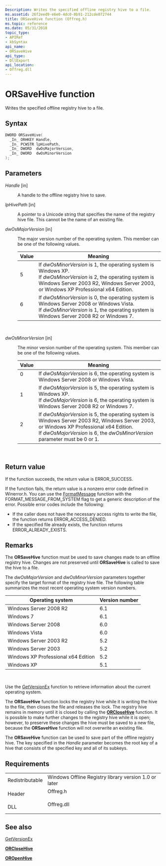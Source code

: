 ```yaml
---
Description: Writes the specified offline registry hive to a file.
ms.assetid: 26f2eed9-e6e0-4dc0-8b91-212cde072744
title: ORSaveHive function (Offreg.h)
ms.topic: reference
ms.date: 05/31/2018
topic_type: 
- APIRef
- kbSyntax
api_name: 
- ORSaveHive
api_type: 
- DllExport
api_location: 
- Offreg.dll
---
```


# ORSaveHive function

Writes the specified offline registry hive to a file.

## Syntax


```C++
DWORD ORSaveHive(
  _In_ ORHKEY Handle,
  _In_ PCWSTR lpHivePath,
  _In_ DWORD  dwOsMajorVersion,
  _In_ DWORD  dwOsMinorVersion
);
```



## Parameters

<dl> <dt>

*Handle* \[in\]
</dt> <dd>

A handle to the offline registry hive to save.

</dd> <dt>

*lpHivePath* \[in\]
</dt> <dd>

A pointer to a Unicode string that specifies the name of the registry hive file. This cannot be the name of an existing file.

</dd> <dt>

*dwOsMajorVersion* \[in\]
</dt> <dd>

The major version number of the operating system. This member can be one of the following values.



| Value                                                                        | Meaning                                                                                                                                                                                                                        |
|------------------------------------------------------------------------------|--------------------------------------------------------------------------------------------------------------------------------------------------------------------------------------------------------------------------------|
| <dl> <dt>5</dt> </dl> | If *dwOsMinorVersion* is 1, the operating system is Windows XP.<br/> If *dwOsMinorVersion* is 2, the operating system is Windows Server 2003 R2, Windows Server 2003, or Windows XP Professional x64 Edition.<br/> |
| <dl> <dt>6</dt> </dl> | If *dwOsMinorVersion* is 0, the operating system is Windows Server 2008 or Windows Vista.<br/> If *dwOsMinorVersion* is 1, the operating system is Windows Server 2008 R2 or Windows 7.<br/>                       |



 

</dd> <dt>

*dwOsMinorVersion* \[in\]
</dt> <dd>

The minor version number of the operating system. This member can be one of the following values.



| Value                                                                        | Meaning                                                                                                                                                                                                                                       |
|------------------------------------------------------------------------------|-----------------------------------------------------------------------------------------------------------------------------------------------------------------------------------------------------------------------------------------------|
| <dl> <dt>0</dt> </dl> | If *dwOsMajorVersion* is 6, the operating system is Windows Server 2008 or Windows Vista.<br/>                                                                                                                                          |
| <dl> <dt>1</dt> </dl> | If *dwOsMajorVersion* is 5, the operating system is Windows XP.<br/> If *dwOsMajorVersion* is 6, the operating system is Windows Server 2008 R2 or Windows 7.<br/>                                                                |
| <dl> <dt>2</dt> </dl> | If *dwOsMajorVersion* is 5, the operating system is Windows Server 2003 R2, Windows Server 2003, or Windows XP Professional x64 Edition. <br/> If *dwOsMajorVersion* is 6, the *dwOsMinorVersion* parameter must be 0 or 1. <br/> |



 

</dd> </dl>

## Return value

If the function succeeds, the return value is ERROR\_SUCCESS.

If the function fails, the return value is a nonzero error code defined in Winerror.h. You can use the [FormatMessage](https://msdn.microsoft.com/library/ms679351.aspx) function with the FORMAT\_MESSAGE\_FROM\_SYSTEM flag to get a generic description of the error. Possible error codes include the following:

-   If the caller does not have the necessary access rights to write the file, the function returns ERROR\_ACCESS\_DENIED.
-   If the specified file already exists, the function returns ERROR\_ALREADY\_EXISTS.

## Remarks

The **ORSaveHive** function must be used to save changes made to an offline registry hive. Changes are not preserved until **ORSaveHive** is called to save the hive to a file.

The *dwOsMajorVersion* and *dwOsMinorVersion* parameters together specify the target format of the registry hive file. The following table summarizes the most recent operating system version numbers.



| Operating system                    | Version number |
|-------------------------------------|----------------|
| Windows Server 2008 R2              | 6.1            |
| Windows 7                           | 6.1            |
| Windows Server 2008                 | 6.0            |
| Windows Vista                       | 6.0            |
| Windows Server 2003 R2              | 5.2            |
| Windows Server 2003                 | 5.2            |
| Windows XP Professional x64 Edition | 5.2            |
| Windows XP                          | 5.1            |



 

Use the [GetVersionEx](https://msdn.microsoft.com/library/ms724451.aspx) function to retrieve information about the current operating system.

The **ORSaveHive** function locks the registry hive while it is writing the hive to the file, then closes the file and releases the lock. The registry hive remains in memory until it is closed by calling the [**ORCloseHive**](orclosehive.md) function. It is possible to make further changes to the registry hive while it is open; however, to preserve these changes the hive must be saved to a new file, because the **ORSaveHive** function will not overwrite an existing file.

The **ORSaveHive** function can be used to save part of the offline registry hive. The key specified in the *Handle* parameter becomes the root key of a hive that consists of the specified key and all of its subkeys.

## Requirements



|                            |                                                                                       |
|----------------------------|---------------------------------------------------------------------------------------|
| Redistributable<br/> | Windows Offline Registry library version 1.0 or later<br/>                      |
| Header<br/>          | <dl> <dt>Offreg.h</dt> </dl>   |
| DLL<br/>             | <dl> <dt>Offreg.dll</dt> </dl> |



## See also

<dl> <dt>

[GetVersionEx](https://msdn.microsoft.com/library/ms724451.aspx)
</dt> <dt>

[**ORCloseHive**](orclosehive.md)
</dt> <dt>

[**OROpenHive**](oropenhive.md)
</dt> </dl>

 

 




